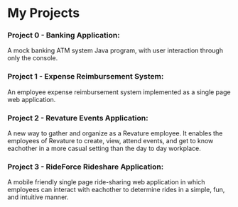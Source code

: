 
# My Projects #

### Project 0 - Banking Application: ###
	
A mock banking ATM system Java program, with user interaction through only the console.

### Project 1 - Expense Reimbursement System: ###
	
An employee expense reimbursement system implemented as a single page web application. 

### Project 2 - Revature Events Application: ###

A new way to gather and organize as a Revature employee. It enables the employees of Revature to create, view, attend events, and get to know eachother in a more casual setting than the day to day workplace.

### Project 3 - RideForce Rideshare Application: ###

A mobile friendly single page ride-sharing web application in which employees can interact with eachother to determine rides in a simple, fun, and intuitive manner.
		
